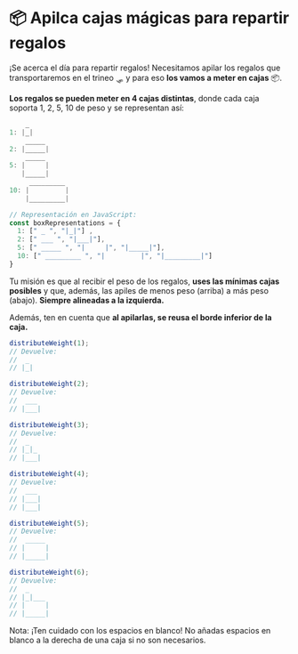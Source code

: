 # 📦️ Apilca cajas mágicas para repartir regalos

¡Se acerca el día para repartir regalos! Necesitamos apilar los regalos que transportaremos en el trineo 🛷 y para eso **los vamos a meter en cajas** 📦.

**Los regalos se pueden meter en 4 cajas distintas**, donde cada caja soporta 1, 2, 5, 10 de peso y se representan así:

```js
    _
1: |_|
    _____
2: |_____|
    _____
5: |     |
   |_____|
     _________
10: |         |
    |_________|

// Representación en JavaScript:
const boxRepresentations = {
  1: [" _ ", "|_|"] ,
  2: [" ___ ", "|___|"],
  5: [" _____ ", "|     |", "|_____|"],
  10: [" _________ ", "|         |", "|_________|"]
}
```

Tu misión es que al recibir el peso de los regalos, **uses las mínimas cajas posibles** y que, además, las apiles de menos peso (arriba) a más peso (abajo). **Siempre alineadas a la izquierda.**

Además, ten en cuenta que **al apilarlas, se reusa el borde inferior de la caja.**

```js
distributeWeight(1);
// Devuelve:
//  _
// |_|

distributeWeight(2);
// Devuelve:
//  ___
// |___|

distributeWeight(3);
// Devuelve:
//  _
// |_|_
// |___|

distributeWeight(4);
// Devuelve:
//  ___
// |___|
// |___|

distributeWeight(5);
// Devuelve:
//  _____
// |     |
// |_____|

distributeWeight(6);
// Devuelve:
//  _
// |_|___
// |     |
// |_____|
```

Nota: ¡Ten cuidado con los espacios en blanco! No añadas espacios en blanco a la derecha de una caja si no son necesarios.
